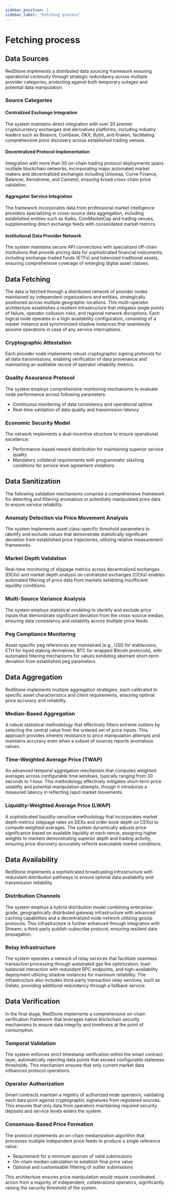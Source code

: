 ```yaml
---
sidebar_position: 1
sidebar_label: "Fetching process"
---
```


# Fetching process

## Data Sources

RedStone implements a distributed data sourcing framework ensuring operational continuity through strategic redundancy across multiple provider categories, protecting against both temporary outages and potential data manipulation.

### Source Categories

#### Centralized Exchange Integration

The system maintains direct integration with over 30 premier cryptocurrency exchanges and derivatives platforms, including industry leaders such as Binance, Coinbase, OKX, Bybit, and Kraken, facilitating comprehensive price discovery across established trading venues.

#### Decentralized Protocol Implementation

Integration with more than 50 on-chain trading protocol deployments spans multiple blockchain networks, incorporating major automated market makers and decentralized exchanges including Uniswap, Curve Finance, Balancer, Aerodrome, and Camelot, ensuring broad cross-chain price validation.

#### Aggregator Service Integration

The framework incorporates data from professional market intelligence providers specializing in cross-source data aggregation, including established entities such as Kaiko, CoinMarketCap and trading venues, supplementing direct exchange feeds with consolidated market metrics.

#### Institutional Data Provider Network

The system maintains secure API connections with specialized off-chain institutions that provide pricing data for sophisticated financial instruments, including exchange-traded funds (ETFs) and tokenized traditional assets, ensuring comprehensive coverage of emerging digital asset classes.

## Data Fetching

The data is fetched through a distributed network of provider nodes maintained by independent organizations and entities, strategically positioned across multiple geographic locations. This multi-operator architecture establishes a resilient infrastructure that mitigates single points of failure, operator collusion risks, and regional network disruptions. Each logical node operates in a high-availability configuration, consisting of a master instance and synchronized shadow instances that seamlessly assume operations in case of any service interruptions.

### Cryptographic Attestation

Each provider node implements robust cryptographic signing protocols for all data transmissions, enabling verification of data provenance and maintaining an auditable record of operator reliability metrics.

### Quality Assurance Protocol

The system employs comprehensive monitoring mechanisms to evaluate node performance across following parameters:

- Continuous monitoring of data consistency and operational uptime
- Real-time validation of data quality and transmission latency

### Economic Security Model

The network implements a dual-incentive structure to ensure operational excellence:

- Performance-based reward distribution for maintaining superior service quality
- Mandatory collateral requirements with programmatic slashing conditions for service level agreement violations

## Data Sanitization

The following validation mechanisms comprise a comprehensive framework for detecting and filtering anomalous or potentially manipulated price data to ensure service reliability:

### Anomaly Detection via Price Movement Analysis

The system implements asset class-specific threshold parameters to identify and exclude values that demonstrate statistically significant deviation from established price trajectories, utilizing relative measurement frameworks.

### Market Depth Validation

Real-time monitoring of slippage metrics across decentralized exchanges (DEXs) and market depth analysis on centralized exchanges (CEXs) enables automated filtering of price data from markets exhibiting insufficient liquidity conditions.

### Multi-Source Variance Analysis

The system employs statistical modeling to identify and exclude price inputs that demonstrate significant deviation from the cross-source median, ensuring data consistency and reliability across multiple price feeds.

### Peg Compliance Monitoring

Asset-specific peg references are maintained (e.g., USD for stablecoins, ETH for liquid staking derivatives, BTC for wrapped Bitcoin protocols), with automated filtering mechanisms for values exhibiting aberrant short-term deviation from established peg parameters.

## Data Aggregation

RedStone implements multiple aggregation strategies, each calibrated to specific asset characteristics and client requirements, ensuring optimal price accuracy and reliability.

### Median-Based Aggregation

A robust statistical methodology that effectively filters extreme outliers by selecting the central value from the ordered set of price inputs. This approach provides inherent resistance to price manipulation attempts and maintains accuracy even when a subset of sources reports anomalous values.

### Time-Weighted Average Price (TWAP)

An advanced temporal aggregation mechanism that computes weighted averages across configurable time windows, typically ranging from 30 seconds to 1 hour. This methodology effectively mitigates short-term price volatility and potential manipulation attempts, though it introduces a measured latency in reflecting rapid market movements.

### Liquidity-Weighted Average Price (LWAP)

A sophisticated liquidity-sensitive methodology that incorporates market depth metrics (slippage rates on DEXs and order book depth on CEXs) to compute weighted averages. The system dynamically adjusts price significance based on available liquidity at each venue, assigning higher weights to markets demonstrating superior depth and trading activity, ensuring price discovery accurately reflects executable market conditions.

## Data Availability

RedStone implements a sophisticated broadcasting infrastructure with redundant distribution pathways to ensure optimal data availability and transmission reliability.

### Distribution Channels

The system employs a hybrid distribution model combining enterprise-grade, geographically distributed gateway infrastructure with advanced caching capabilities and a decentralized node network utilizing gossip protocols. This infrastructure is further enhanced through integration with Streamr, a third-party publish-subscribe protocol, ensuring resilient data propagation.

### Relay Infrastructure

The system operates a network of relay services that facilitate seamless transaction processing through automated gas fee optimization, load-balanced interaction with redundant RPC endpoints, and high-availability deployment utilizing shadow instances for maximum reliability. The infrastructure also includes third-party transaction relay services, such as Gelato, providing additional redundancy through a fallback service.

## Data Verification

In the final stage, RedStone implements a comprehensive on-chain verification framework that leverages native blockchain security mechanisms to ensure data integrity and timeliness at the point of consumption.

### Temporal Validation

The system enforces strict timestamp verification within the smart contract layer, automatically rejecting data points that exceed configurable staleness thresholds. This mechanism ensures that only current market data influences protocol operations.

### Operator Authorization

Smart contracts maintain a registry of authorized node operators, validating each data point against cryptographic signatures from registered sources. This ensures that only data from operators maintaining required security deposits and service levels enters the system.

### Consensus-Based Price Formation

The protocol implements an on-chain medianization algorithm that processes multiple independent price feeds to produce a single reference value:

- Requirement for a minimum quorum of valid submissions
- On-chain median calculation to establish final price value
- Optional and customisable filtering of outlier submissions

This architecture ensures price manipulation would require coordinated action from a majority of independent, collateralized operators, significantly raising the security threshold of the system.
